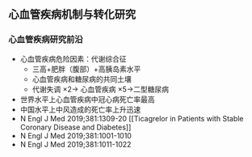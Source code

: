 ## 心血管疾病机制与转化研究
### 心血管疾病研究前沿
- 心血管疾病危险因素：代谢综合征
	- 三高+肥胖（腹部）+高胰岛素水平
	- 心血管疾病和糖尿病的共同土壤
	- 代谢失调 $\times2\to$ 心血管疾病 $\times5\to$二型糖尿病 
- 世界水平上心血管疾病中冠心病死亡率最高
- 中国水平上中风造成的死亡率上升迅速
- N Engl J Med 2019;381:1309-20 [[Ticagrelor in Patients with Stable Coronary Disease and Diabetes]]
- N Engl J Med 2019;381:1001-1010
- N Engl J Med 2019;381:1011-1022
